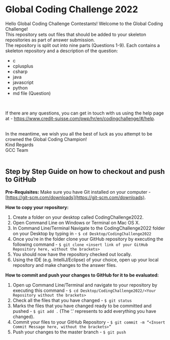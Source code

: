 # Global Coding Challenge 2022

Hello Global Coding Challenge Contestants! Welcome to the Global Coding Challenge!<br>
This repository sets out files that should be added to your skeleton repositories as part of answer submission.<br>
The repository is split out into nine parts (Questions 1-9). Each contains a skeleton repository and a description of the question:

- c
- cplusplus
- csharp
- java
- javascript
- python
- md file (Question)
<br>

If there are any questions, you can get in touch with us using the help page at - <https://www.credit-suisse.com/pwp/hr/en/codingchallenge/#/help>.
<br><br>

In the meantime, we wish you all the best of luck as you attempt to be crowned the Global Coding Champion!<br>
Kind Regards<br>
GCC Team<br>
<br>

## **Step by Step Guide on how to checkout and push to GitHub**

**Pre-Requisites:**
Make sure you have Git installed on your computer - [https://git-scm.com/downloads](https://git-scm.com/downloads).

**How to copy your repository:**

1. Create a folder on your desktop called CodingChallenge2022.
2. Open Command Line on Windows or Terminal on Mac OS X.
3. In Command Line/Terminal Navigate to the CodingChallenge2022 folder on your Desktop by typing in - `$ cd Desktop/CodingChallenge2022`
4. Once you’re in the folder clone your GitHub repository by executing the following command - `$ git clone <insert link of your GitHub Repository here, without the brackets>`
5. You should now have the repository checked out locally.
6. Using the IDE (e.g. IntelliJ/Eclipse) of your choice, open up your local repository and make changes to the answer files.

**How to commit and push your changes to GitHub for it to be evaluated:**

1. Open up Command Line/Terminal and navigate to your repository by executing this command - `$ cd Desktop/CodingChallenge2022/<Your Repository without the brackets>`
2. Check all the files that you have changed - `$ git status`
3. Marks the files that you have changed ready to be committed and pushed - `$ git add .` (The ‘.’ represents to add everything you have changed).
4. Commit your files to your GitHub Repository - `$ git commit -m “<Insert Commit Message here, without the brackets>”`
5. Push your changes to the master branch - `$ git push`
